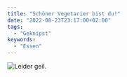 ```yaml
---
title: "Schöner Vegetarier bist du!"
date: "2022-08-23T23:17:00+02:00"
tags:
  - "Geknipst"
keywords:
  - "Essen"
---
```


![Leider geil.](/img/226561EC-67FC-4470-973D-F0A5DE3DA61C-scaled.jpeg)

